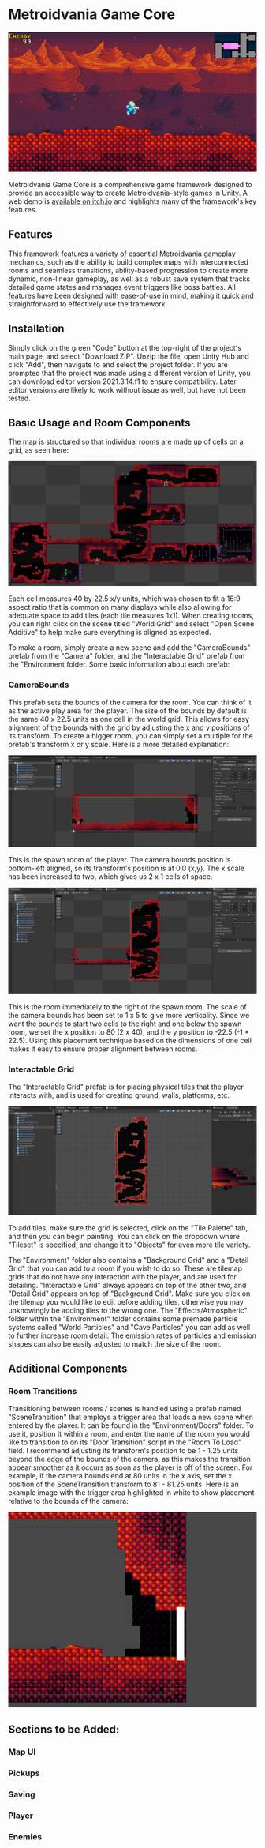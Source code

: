# Metroidvania Game Core

![DemoImage](https://github.com/Liam5650/Metroidvania-Game-Core/blob/main/READMEImages/DemoImage.jpg)

Metroidvania Game Core is a comprehensive game framework designed to provide an accessible way to create Metroidvania-style games in Unity. A web demo is [available on itch.io](https://liam5650.itch.io/metroidvania-demo) and highlights many of the framework's key features. 

## Features

This framework features a variety of essential Metroidvania gameplay mechanics, such as the ability to build complex maps with interconnected rooms and seamless transitions, ability-based progression to create more dynamic, non-linear gameplay, as well as a robust save system that tracks detailed game states and manages event triggers like boss battles. All features have been designed with ease-of-use in mind, making it quick and straightforward to effectively use the framework.

## Installation

Simply click on the green "Code" button at the top-right of the project's main page, and select "Download ZIP". Unzip the file, open Unity Hub and click "Add", then navigate to and select the project folder. If you are prompted that the project was made using a different version of Unity, you can download editor version 2021.3.14.f1 to ensure compatibility. Later editor versions are likely to work without issue as well, but have not been tested. 

## Basic Usage and Room Components

The map is structured so that individual rooms are made up of cells on a grid, as seen here:

![MapStructure](https://github.com/Liam5650/Metroidvania-Game-Core/blob/main/READMEImages/MapStructure.jpg)

Each cell measures 40 by 22.5 x/y units, which was chosen to fit a 16:9 aspect ratio that is common on many displays while also allowing for adequate space to add tiles (each tile measures 1x1). When creating rooms, you can right click on the scene titled "World Grid" and select "Open Scene Additive" to help make sure everything is aligned as expected.

To make a room, simply create a new scene and add the "CameraBounds" prefab from the "Camera" folder, and the "Interactable Grid" prefab from the "Environment folder. Some basic information about each prefab:

### CameraBounds

This prefab sets the bounds of the camera for the room. You can think of it as the active play area for the player. The size of the bounds by default is the same 40 x 22.5 units as one cell in the world grid. This allows for easy alignment of the bounds with the grid by adjusting the x and y positions of its transform. To create a bigger room, you can simply set a multiple for the prefab's transform x or y scale. Here is a more detailed explanation:

![CameraBounds1](https://github.com/Liam5650/Metroidvania-Game-Core/blob/main/READMEImages/CameraBounds1.jpg)

This is the spawn room of the player. The camera bounds position is bottom-left aligned, so its transform's position is at 0,0 (x,y). The x scale has been increased to two, which gives us 2 x 1 cells of space. 

![CameraBounds2](https://github.com/Liam5650/Metroidvania-Game-Core/blob/main/READMEImages/CameraBounds2.jpg)

This is the room immediately to the right of the spawn room. The scale of the camera bounds has been set to 1 x 5 to give more verticality. Since we want the bounds to start two cells to the right and one below the spawn room, we set the x position to 80 (2 x 40), and the y position to -22.5 (-1 * 22.5). Using this placement technique based on the dimensions of one cell makes it easy to ensure proper alignment between rooms. 

### Interactable Grid

The "Interactable Grid" prefab is for placing physical tiles that the player interacts with, and is used for creating ground, walls, platforms, etc. 

![Grid](https://github.com/Liam5650/Metroidvania-Game-Core/blob/main/READMEImages/Grid.jpg)

To add tiles, make sure the grid is selected, click on the "Tile Palette" tab, and then you can begin painting. You can click on the dropdown where "Tileset" is specified, and change it to "Objects" for even more tile variety. 

The "Environment" folder also contains a "Background Grid" and a "Detail Grid" that you can add to a room if you wish to do so. These are tilemap grids that do not have any interaction with the player, and are used for detailing. "Interactable Grid" always appears on top of the other two, and "Detail Grid" appears on top of "Background Grid". Make sure you click on the tilemap you would like to edit before adding tiles, otherwise you may unknowingly be adding tiles to the wrong one. The "Effects/Atmospheric" folder within the "Environment" folder contains some premade particle systems called "World Particles" and "Cave Particles" you can add as well to further increase room detail. The emission rates of particles and emission shapes can also be easily adjusted to match the size of the room.


## Additional Components

### Room Transitions

Transitioning between rooms / scenes is handled using a prefab named "SceneTransition" that employs a trigger area that loads a new scene when entered by the player. It can be found in the "Environment/Doors" folder. To use it, position it within a room, and enter the name of the room you would like to transition to on its "Door Transition" script in the "Room To Load" field. I recommend adjusting its transform's position to be 1 - 1.25 units beyond the edge of the bounds of the camera, as this makes the transition appear smoother as it occurs as soon as the player is off of the screen. For example, if the camera bounds end at 80 units in the x axis, set the x position of the SceneTransition transform to 81 - 81.25 units. Here is an example image with the trigger area highlighted in white to show placement relative to the bounds of the camera: 

![RoomTransition](https://github.com/Liam5650/Metroidvania-Game-Core/blob/main/READMEImages/RoomTransition.jpg)

## Sections to be Added:

### Map UI

### Pickups

### Saving

### Player 

### Enemies
